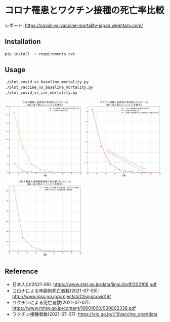 # コロナ罹患とワクチン接種の死亡率比較

レポート: https://covid-vs-vaccine-mortality-japan.wkentaro.com/

## Installation

```bash
pip install -r requirements.txt
```

## Usage

```bash
./plot_covid_vs_baseline_mortality.py
./plot_vaccine_vs_baseline_mortality.py
./plot_covid_vs_car_mortality.py
```

<img src="docs/plots/covid_vs_baseline.png" width="49%"> <img src="docs/plots/vaccine_vs_baseline.png" width="49%">
<img src="docs/plots/covid_vs_car.png" width="49%">


## Reference

- 日本人口(2021-06): https://www.stat.go.jp/data/jinsui/pdf/202106.pdf
- コロナによる年齢別死亡者数(2021-07-05): http://www.ipss.go.jp/projects/j/Choju/covid19/
- ワクチンによる死亡者数(2021-07-07): https://www.mhlw.go.jp/content/10601000/000802338.pdf
- ワクチン接種者数(2021-07-07): https://cio.go.jp/c19vaccine_opendata
